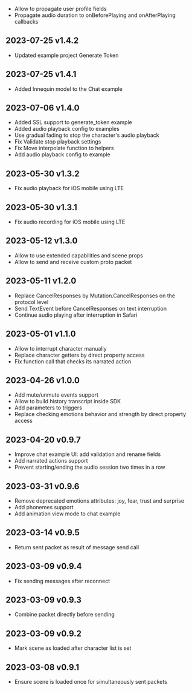 - Allow to propagate user profile fields
- Propagate audio duration to onBeforePlaying and onAfterPlaying callbacks

## 2023-07-25 v1.4.2

- Updated example project Generate Token

## 2023-07-25 v1.4.1

- Added Innequin model to the Chat example

## 2023-07-06 v1.4.0

- Added SSL support to generate_token example
- Added audio playback config to examples
- Use gradual fading to stop the character's audio playback
- Fix Validate stop playback settings
- Fix Move interpolate function to helpers
- Add audio playback config to example

## 2023-05-30 v1.3.2

- Fix audio playback for iOS mobile using LTE

## 2023-05-30 v1.3.1

- Fix audio recording for iOS mobile using LTE

## 2023-05-12 v1.3.0

- Allow to use extended capabilities and scene props
- Allow to send and receive custom proto packet

## 2023-05-11 v1.2.0

- Replace CancelResponses by Mutation.CancelResponses on the protocol level
- Send TextEvent before CancelResponses on text interruption
- Continue audio playing after interruption in Safari

## 2023-05-01 v1.1.0

- Allow to interrupt character manually
- Replace character getters by direct property access
- Fix function call that checks its narrated action

## 2023-04-26 v1.0.0

- Add mute/unmute events support
- Allow to build history transcript inside SDK
- Add parameters to triggers
- Replace checking emotions behavior and strength by direct property access

## 2023-04-20 v0.9.7

- Improve chat example UI: add validation and rename fields
- Add narrated actions support
- Prevent starting/ending the audio session two times in a row

## 2023-03-31 v0.9.6

- Remove deprecated emotions attributes: joy, fear, trust and surprise
- Add phonemes support
- Add animation view mode to chat example

## 2023-03-14 v0.9.5

- Return sent packet as result of message send call

## 2023-03-09 v0.9.4

- Fix sending messages after reconnect

## 2023-03-09 v0.9.3

- Combine packet directly before sending

## 2023-03-09 v0.9.2

- Mark scene as loaded after character list is set

## 2023-03-08 v0.9.1

- Ensure scene is loaded once for simultaneously sent packets
